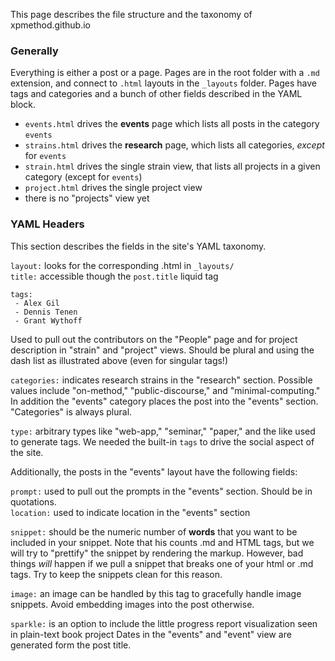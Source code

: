 This page describes the file structure and the taxonomy of xpmethod.github.io

### Generally
Everything is either a post or a page. Pages are in the root folder with a `.md` extension, and connect to `.html` layouts in the `_layouts` folder. Pages have tags and categories and a bunch of other fields described in the YAML block.

- `events.html` drives the **events** page which lists all posts in the category `events`
- `strains.html` drives the **research** page, which lists all categories, *except* for `events`
- `strain.html` drives the single strain view, that lists all projects in a given category (except for `events`)
- `project.html` drives the single project view
- there is no "projects" view yet

### YAML Headers
This section describes the fields in the site's YAML taxonomy.  

`layout:` looks for the corresponding .html in `_layouts/`  
`title:` accessible though the `post.title` liquid tag  

```
tags:
 - Alex Gil
 - Dennis Tenen
 - Grant Wythoff
```
Used to pull out the contributors on the "People" page and for project description in "strain" and "project" views. Should be plural and using the dash list as illustrated above (even for singular tags!)  

`categories:` indicates research strains in the "research" section. Possible values include "on-method," "public-discourse," and "minimal-computing." In addition the "events" category places the post into the "events" section. "Categories" is always plural.  

`type:` arbitrary types like "web-app," "seminar," "paper," and the like used to generate tags. We needed the built-in `tags` to drive the social aspect of the site.  

Additionally, the posts in the "events" layout have the following fields:  

`prompt:` used to pull out the prompts in the "events" section. Should be in quotations.  
`location:` used to indicate location in the "events" section  

`snippet:` should be the numeric number of **words** that you want to be included in your snippet. Note that his counts .md and HTML tags, but we will try to "prettify" the snippet by rendering the markup. However, bad things *will* happen if we pull a snippet that breaks one of your html or .md tags. Try to keep the snippets clean for this reason.

`image:` an image can be handled by this tag to gracefully handle image snippets. Avoid embedding images into the post otherwise.

`sparkle:` is an option to include the little progress report visualization seen in plain-text book project
Dates in the "events" and "event" view are generated form the post title.  
